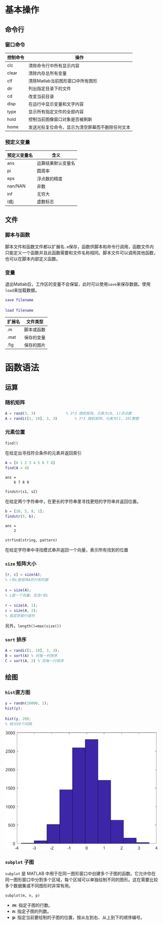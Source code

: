 # 基本操作

## 命令行

### 窗口命令

| 控制命令 | 操作                                             |
| -------- | ------------------------------------------------ |
| clc      | 清除命令行中所有显示内容                         |
| clear    | 清除内存总所有变量                               |
| clf      | 清除Matlab当前图形窗口中所有图形                 |
| dir      | 列出指定目录下的文件                             |
| cd       | 改变当前目录                                     |
| disp     | 在运行中显示变量和文字内容                       |
| type     | 显示所有指定文件的全部内容                       |
| hold     | 控制当前图像窗口对象是否被刷新                   |
| home     | 发送光标复位命令，显示为清空屏幕而不删除任何文本 |

###  预定义变量

| 预定义变量名 | 含义               |
| ------------ | ------------------ |
| ans          | 运算结果默认变量名 |
| pi           | 圆周率             |
| eps          | 浮点数的精度       |
| nan/NAN      | 非数               |
| inf          | 无穷大             |
| i或j         | 虚数标志           |

## 文件

### 脚本与函数

脚本文件和函数文件都以扩展名`.m`保存，函数供脚本和命令行调用，函数文件内只能定义一个函数并且此函数需要和文件名称相同。脚本文件可以调用其他函数，也可以在脚本内部定义函数。

### 变量

退出Matlab后，工作区的变量不会保留，此时可以使用`save`来保存数据。使用`load`来加载数据。

```matlab
save filename

load filename
```



| 扩展名 | 文件类型   |
| ------ | ---------- |
| .m     | 脚本或函数 |
| .mat   | 保存的变量 |
| .fig   | 保存的图片 |

# 函数语法

## 运算

### 随机矩阵

```matlab
A = rand(3, 3)				% 3*3 随机矩阵，元素为(0, 1)浮点数
A = randi([1, 10], 3, 3)		% 3*3 随机矩阵，元素为[1, 10]整数
```



### 元素位置

`find()`

在给定出寻找符合条件的元素并返回索引

```matlab
A = [0 1 2 3 4 5 6 7 8]
find(A > 4)
```

```
ans =
	6 7 8 9
```

`findstr(s1, s2)`

在给定两个字符串中，在更长的字符串里寻找更短的字符串并返回位置。

```matlab
b = [10, 5, 8, 1];
findstr(5, b);
```

```
ans =
	2
```

`strfind(string, pattern)`

在给定字符串中寻找模式串并返回一个向量，表示所有找到的位置



### `size` 矩阵大小

```matlab
[r, c] = size(A);
% r和c是矩阵A的行和列数

s = size(A);
% s是一个向量，包含r和c

r = size(A, 1);
c = size(A, 2);
% 指定获取行或列
```

另外，`length()=max(size())`



### `sort` 排序

```matlab
A = randi([1, 10], 3, 3);
B = sort(A) % 将每一列排序
C = sort(A, 2) % 将每一行排序
```



## 绘图

### `hist`直方图

```matlab
y = randn(10000, 1);
hist(y);

hist(y, 20);
% 统计20个间隔
```

![hist](../img/hist.png)



### `subplot` 子图

`subplot` 是 MATLAB 中用于在同一图形窗口中创建多个子图的函数。它允许你在同一图形窗口中分割多个区域，每个区域可以单独绘制不同的图形。这在需要比较多个数据集或不同图形时非常有用。

```
subplot(m, n, p)
```

- **m**: 指定子图的行数。
- **n**: 指定子图的列数。
- **p**: 指定当前要绘制的子图的位置，按从左到右、从上到下的顺序编号。
